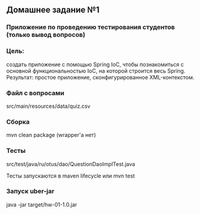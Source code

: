 ## Домашнее задание №1
### Приложение по проведению тестирования студентов (только вывод вопросов)

### Цель:
создать приложение с помощью Spring IoC, чтобы познакомиться с основной функциональностью IoC, на которой строится весь Spring.
Результат: простое приложение, сконфигурированное XML-контекстом.

### Файл с вопросами
src/main/resources/data/quiz.csv

### Сборка
mvn clean package (wrapper'а нет)

### Тесты
src/test/java/ru/otus/dao/QuestionDaoImplTest.java

Тесты запускаются в maven lifecycle или mvn test

### Запуск uber-jar
java -jar target/hw-01-1.0.jar
